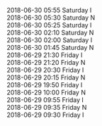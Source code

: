 2018-06-30 05:55 Saturday  I  
2018-06-30 05:30 Saturday  N  
2018-06-30 05:25 Saturday  I  
2018-06-30 02:10 Saturday  N  
2018-06-30 02:00 Saturday  I  
2018-06-30 01:45 Saturday  N  
2018-06-29 21:30 Friday  I  
2018-06-29 21:20 Friday  N  
2018-06-29 20:30 Friday  I  
2018-06-29 20:15 Friday  N  
2018-06-29 19:50 Friday  I  
2018-06-29 10:00 Friday  N  
2018-06-29 09:55 Friday  I  
2018-06-29 09:35 Friday  N  
2018-06-29 09:30 Friday  I  
